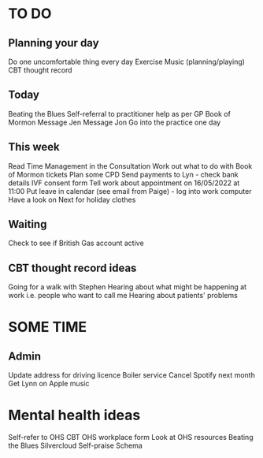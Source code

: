 # TO DO
## Planning your day
Do one uncomfortable thing every day
Exercise
Music (planning/playing)
CBT thought record

## Today
Beating the Blues
Self-referral to practitioner help as per GP
Book of Mormon
Message Jen
Message Jon 
Go into the practice one day

## This week
Read Time Management in the Consultation
Work out what to do with Book of Mormon tickets
Plan some CPD
Send payments to Lyn - check bank details
IVF consent form
Tell work about appointment on 16/05/2022 at 11:00
Put leave in calendar (see email from Paige) - log into work computer
Have a look on Next for holiday clothes

## Waiting
Check to see if British Gas account active


## CBT thought record ideas
Going for a walk with Stephen
Hearing about what might be happening at work i.e. people who want to call me
Hearing about patients' problems













# SOME  TIME
## Admin
Update address for driving licence
Boiler service
Cancel Spotify next month
Get Lynn on Apple music

# Mental health ideas
Self-refer to OHS CBT
OHS workplace form
Look at OHS resources
Beating the Blues
Silvercloud
Self-praise
Schema


